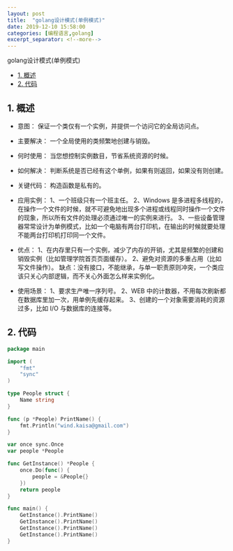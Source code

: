 ```yaml
---
layout: post
title:  "golang设计模式(单例模式)"
date: 2019-12-10 15:58:00 
categories: [编程语言,golang]
excerpt_separator: <!--more-->
---
```

golang设计模式(单例模式)
<!--more-->

<!-- @import "[TOC]" {cmd="toc" depthFrom=1 depthTo=6 orderedList=false} -->

<!-- code_chunk_output -->

- [1. 概述](#1-概述)
- [2. 代码](#2-代码)

<!-- /code_chunk_output -->


## 1. 概述

* 意图：
保证一个类仅有一个实例，并提供一个访问它的全局访问点。

* 主要解决：
一个全局使用的类频繁地创建与销毁。

* 何时使用：
当您想控制实例数目，节省系统资源的时候。

* 如何解决：
判断系统是否已经有这个单例，如果有则返回，如果没有则创建。

* 关键代码：
构造函数是私有的。

* 应用实例：
1、一个班级只有一个班主任。
2、Windows 是多进程多线程的，在操作一个文件的时候，就不可避免地出现多个进程或线程同时操作一个文件的现象，所以所有文件的处理必须通过唯一的实例来进行。
3、一些设备管理器常常设计为单例模式，比如一个电脑有两台打印机，在输出的时候就要处理不能两台打印机打印同一个文件。

* 优点：
1、在内存里只有一个实例，减少了内存的开销，尤其是频繁的创建和销毁实例（比如管理学院首页页面缓存）。
2、避免对资源的多重占用（比如写文件操作）。
缺点：没有接口，不能继承，与单一职责原则冲突，一个类应该只关心内部逻辑，而不关心外面怎么样来实例化。

* 使用场景：
1、要求生产唯一序列号。
2、WEB 中的计数器，不用每次刷新都在数据库里加一次，用单例先缓存起来。
3、创建的一个对象需要消耗的资源过多，比如 I/O 与数据库的连接等。

## 2. 代码

```go
package main

import (
	"fmt"
	"sync"
)

type People struct {
	Name string
}

func (p *People) PrintName() {
	fmt.Println("wind.kaisa@gmail.com")
}

var once sync.Once
var people *People

func GetInstance() *People {
	once.Do(func() {
		people = &People{}
	})
	return people
}

func main() {
	GetInstance().PrintName()
	GetInstance().PrintName()
	GetInstance().PrintName()
	GetInstance().PrintName()
}


```